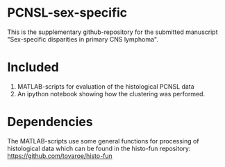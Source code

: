 # PCNSL-sex-specific

This is the supplementary github-repository for the submitted manuscript "Sex-specific disparities in primary CNS lymphoma".

# Included

1. MATLAB-scripts for evaluation of the histological PCNSL data
2. An ipython notebook showing how the clustering was performed.

# Dependencies

The MATLAB-scripts use some general functions for processing of histological data which can be found in the histo-fun repository:
https://github.com/tovaroe/histo-fun
